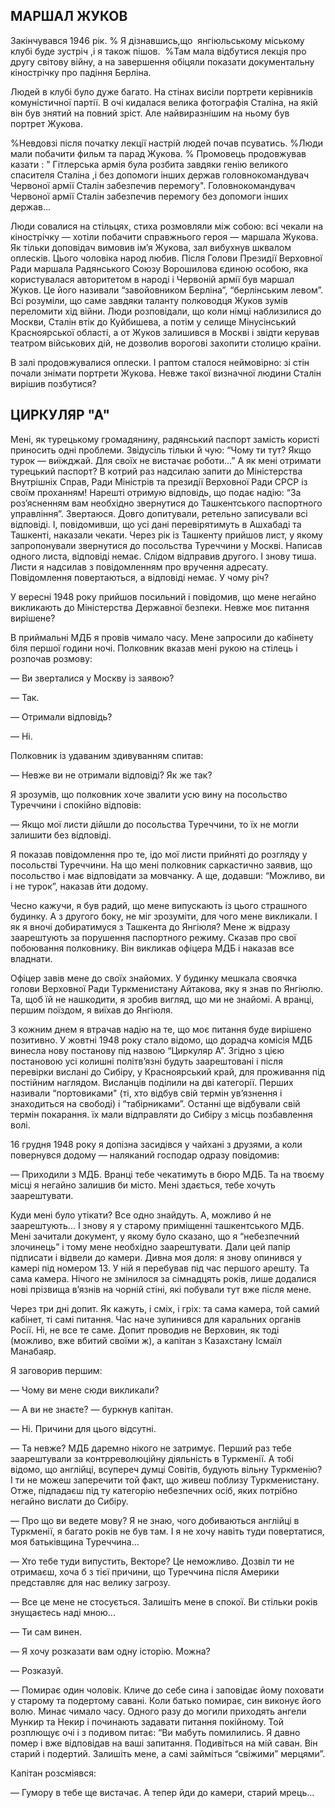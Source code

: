 ## МАРШАЛ ЖУКОВ

Закінчувався 1946 рік.
% Я дізнавшись,що  янгіюльському міському клубі буде зустріч ,і я також пішов.
 %Там мала відбутися лекція про другу світову війну, а на завершення обіцяли показати документальну кінострічку про падіння Берліна.

Людей в клубі було дуже багато.
На стінах висіли портрети керівників комуністичної партії.
В очі кидалася велика фотографія Сталіна, на якій він був знятий на повний зріст.
Але найвиразнішим на ньому був портрет Жукова.

%Невдовзі після початку лекції настрій людей почав псуватись.
%Люди мали побачити фильм та парад Жукова.
% Промовець продовжував казати : " Гітлерська армія була розбита завдяки генію великого спасителя Сталіна ,і без допомоги інших держав головнокомандувач Червоної армії Сталін забезпечив перемогу".
Головнокомандувач Червоної армії Сталін забезпечив перемогу без допомоги інших держав...

Люди совалися на стільцях, стиха розмовляли між собою: всі чекали на кінострічку — хотіли побачити справжнього героя — маршала Жукова.
Як тільки доповідач вимовив ім’я Жукова, зал вибухнув шквалом оплесків.
Цього чоловіка народ любив.
Після Голови Президії Верховної Ради маршала Радянського Союзу Ворошилова єдиною особою, яка користувалася авторитетом в народі і Червоній армії був маршал Жуков.
Це його називали “завойовником Берліна”, “берлінським левом”. Всі розуміли, що саме завдяки таланту полководця Жуков зумів переломити хід війни.
Люди розповідали, що коли німці наблизилися до Москви, Сталін втік до Куйбишева, а потім у селище Мінусінський Красноярської області, а от Жуков залишився в Москві і звідти керував театром військових дій, не дозволив ворогові захопити столицю країни.

В залі продовжувалися оплески.
І раптом сталося неймовірно: зі стін почали знімати портрети Жукова.
Невже такої визначної людини Сталін вирішив позбутися?

## ЦИРКУЛЯР "А"

Мені, як турецькому громадянину, радянський паспорт замість користі приносить одні проблеми.
Звідусіль тільки й чую: “Чому ти тут?
Якщо турок — виїжджай.
Для своїх не вистачає роботи...” А як мені отримати турецький паспорт?
В котрий раз надсилаю запити до Міністерства Внутрішніх Справ, Ради Міністрів та президії Верховної Ради СРСР із своїм проханням!
Нарешті отримую відповідь, що подає надію: “За роз’ясненням вам необхідно звернутися до Ташкентського паспортного управління”. Звертаюся.
Довго допитували, ретельно записували всі відповіді.
І, повідомивши, що усі дані перевірятимуть в Ашхабаді та Ташкенті, наказали чекати.
Через рік із Ташкенту прийшов лист, у якому запропонували звернутися до посольства Туреччини у Москві.
Написав одного листа, відповіді немає.
Слідом відправив другого.
І знову тиша.
Листи я надсилав з повідомленням про вручення адресату.
Повідомлення повертаються, а відповіді немає.
У чому річ?

У вересні 1948 року прийшов посильний і повідомив, що мене негайно викликають до Міністерства Державної безпеки.
Невже моє питання вирішене?

В приймальні МДБ я провів чимало часу.
Мене запросили до кабінету біля першої години ночі.
Полковник вказав мені рукою на стілець і розпочав розмову:

— Ви зверталися у Москву із заявою?

— Так.

— Отримали відповідь?

— Ні.

Полковник із удаваним здивуванням спитав:

— Невже ви не отримали відповіді?
Як же так?

Я зрозумів, що полковник хоче звалити усю вину на посольство Туреччини і спокійно відповів:

— Якщо мої листи дійшли до посольства Туреччини, то їх не могли залишити без відповіді.

Я показав повідомлення про те, ідо мої листи прийняті до розгляду у посольстві Туреччини.
На що мені полковник саркастично заявив, що посольство і має відповідати за мовчанку.
А ще, додавши: “Можливо, ви і не турок”, наказав йти додому.

Чесно кажучи, я був радий, що мене випускають із цього страшного будинку.
А з другого боку, не міг зрозуміти, для чого мене викликали.
І як я вночі добиратимуся з Ташкента до Янгіюля?
Мене ж відразу заарештують за порушення паспортного режиму.
Сказав про свої побоювання полковнику.
Він викликав офіцера МДБ і наказав все владнати.

Офіцер завів мене до своїх знайомих.
У будинку мешкала своячка голови Верховної Ради Туркменистану Айтакова, яку я знав по Янгіюлю.
Та, щоб їй не нашкодити, я зробив вигляд, що ми не знайомі.
А вранці, першим поїздом, я виїхав до Янгіюля.

З кожним днем я втрачав надію на те, що моє питання буде вирішено позитивно.
У жовтні 1948 року стало відомо, що дорадча комісія МДБ винесла нову постанову під назвою “Циркуляр А”. Згідно з цією постановою усі колишні політв’язні будуть заарештовані і після перевірки вислані до Сибіру, у Красноярський край, для проживання під постійним наглядом.
Висланців поділили на дві категорії.
Перших називали “портовиками" (ті, хто відбув свій термін ув’язнення і знаходиться на свободі) і “табірниками”. Останні ще відбували свій термін покарання.
їх мали відправляти до Сибіру з місць позбавлення волі.

16 грудня 1948 року я допізна засидівся у чайхані з друзями, а коли повернувся додому — наляканий господар одразу повідомив:

— Приходили з МДБ.
Вранці тебе чекатимуть в бюро МДБ.
Та на твоєму місці я негайно залишив би місто.
Мені здається, тебе хочуть заарештувати.

Куди мені було утікати?
Все одно знайдуть.
А, можливо й не заарештують...
І знову я у старому приміщенні ташкентського МДБ.
Мені зачитали документ, у якому було сказано, що я “небезпечний злочинець” і тому мене необхідно заарештувати.
Дали цей папір підписати і відвели до камери.
Дивна моя доля: я знову опинився у камері під номером 13.
У ній я перебував під час першого арешту.
Та сама камера.
Нічого не змінилося за сімнадцять років, лише додалися нові прізвища в’язнів на чорній стіні, які побували тут вже після мене.

Через три дні допит.
Як кажуть, і сміх, і гріх: та сама камера, той самий кабінет, ті самі питання.
Час наче зупинився для каральних органів Росії.
Ні, не все те саме.
Допит проводив не Верховин, як тоді (можливо, вже вбитий своїми ж), а капітан з Казахстану Ісмаїл Манабаяр.

Я заговорив першим:

— Чому ви мене сюди викликали?

— А ви не знаєте? — буркнув капітан.

— Ні.
Причини для цього відсутні.

— Та невже?
МДБ даремно нікого не затримує.
Перший раз тебе заарештували за контрреволюційну діяльність в Туркменії.
А тобі відомо, що англійці, всупереч думці Совітів, будують вільну Туркменію?
І ти не можеш заперечити той факт, що живеш поблизу Туркменистану.
Отже, підпадаєш під ту категорію небезпечних осіб, яких потрібно негайно вислати до Сибіру.

— Про що ви ведете мову?
Я не знаю, чого добиваються англійці в Туркменії, я багато років не був там.
І я не хочу навіть туди повертатися, моя батьківщина Туреччина...

— Хто тебе туди випустить, Векторе?
Це неможливо.
Дозвіл ти не отримаєш, хоча б з тієї причини, що Туреччина після Америки представляє для нас велику загрозу.

— Все це мене не стосується.
Залишіть мене в спокої.
Ви стільки років знущаєтесь наді мною...

— Ти сам винен.

— Я хочу розказати вам одну історію.
Можна?

— Розказуй.

— Помирає один чоловік.
Кличе до себе сина і заповідає йому поховати у старому та подертому савані.
Коли батько помирає, син виконує його волю.
Минає чимало часу.
Одного разу до могили приходять ангели Мункир та Некир і починають задавати питання покійному.
Той розплющує очі і з подивом питає: “Ви мабуть помилились.
Я давно помер і вже відповідав на ваші запитання.
Подивіться на мій саван.
Він старий і подертий.
Залишіть мене, а самі займіться “свіжими” мерцями”.

Капітан розсміявся:

— Гумору в тебе ще вистачає.
А тепер йди до камери, старий мрець...
